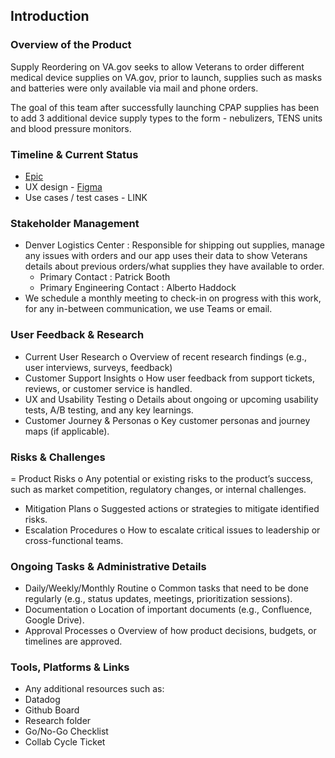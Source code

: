 ## Introduction

### Overview of the Product 
Supply Reordering on VA.gov seeks to allow Veterans to order different medical device supplies on VA.gov, prior to launch, supplies such as masks and batteries were only available via mail and phone orders. 

The goal of this team after successfully launching CPAP supplies has been to add 3 additional device supply types to the form - nebulizers, TENS units and blood pressure monitors. 

### Timeline & Current Status
- [Epic](https://github.com/department-of-veterans-affairs/va.gov-team/issues/95836)
- UX design - [Figma](https://www.figma.com/design/o9zkSuKTzHm9eQqHTEN1iz/Medical-supplies-reorder?node-id=1164-12192&p=f&t=vtGlOc40Zs38yFHv-0)
- Use cases / test cases - LINK

### Stakeholder Management
- Denver Logistics Center : Responsible for shipping out supplies, manage any issues with orders and our app uses their data to show Veterans details about previous orders/what supplies they have available to order. 
   - Primary Contact : Patrick Booth
   - Primary Engineering Contact : Alberto Haddock 
- We schedule a monthly meeting to check-in on progress with this work, for any in-between communication, we use Teams or email. 


### User Feedback & Research
- Current User Research 
o	Overview of recent research findings (e.g., user interviews, surveys, feedback)
- Customer Support Insights 
o	How user feedback from support tickets, reviews, or customer service is handled.
- UX and Usability Testing 
o	Details about ongoing or upcoming usability tests, A/B testing, and any key learnings.
- Customer Journey & Personas 
o	Key customer personas and journey maps (if applicable).
### Risks & Challenges
= Product Risks 
o	Any potential or existing risks to the product’s success, such as market competition, regulatory changes, or internal challenges.
- Mitigation Plans 
o	Suggested actions or strategies to mitigate identified risks.
- Escalation Procedures 
o	How to escalate critical issues to leadership or cross-functional teams.

### Ongoing Tasks & Administrative Details
- Daily/Weekly/Monthly Routine 
o	Common tasks that need to be done regularly (e.g., status updates, meetings, prioritization sessions).
- Documentation 
o	Location of important documents (e.g., Confluence, Google Drive).
- Approval Processes 
o	Overview of how product decisions, budgets, or timelines are approved.

### Tools, Platforms & Links
- Any additional resources such as:
- Datadog
- Github Board
- Research folder
- Go/No-Go Checklist
- Collab Cycle Ticket 



